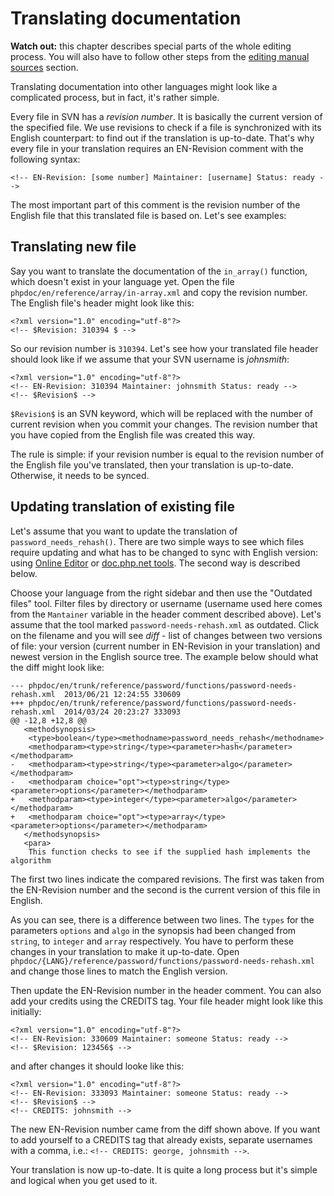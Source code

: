 # Translating documentation

**Watch out:** this chapter describes special parts of the whole editing process.
You will also have to follow other steps from the [editing manual sources](editing.php) section.

Translating documentation into other languages might look like a complicated
process, but in fact, it's rather simple.

Every file in SVN has a *revision number*. It is basically the current version of
the specified file. We use revisions to check if a file is synchronized with its
English counterpart: to find out if the translation is up-to-date. That's why every
file in your translation requires an EN-Revision comment with the following syntax:
```
<!-- EN-Revision: [some number] Maintainer: [username] Status: ready -->
```
The most important part of this comment is the revision number of the English file
that this translated file is based on. Let's see examples:

## Translating new file
Say you want to translate the documentation of the `in_array()` function, which
doesn't exist in your language yet. Open the file `phpdoc/en/reference/array/in-array.xml`
and copy the revision number. The English file's header might look like this:
```
<?xml version="1.0" encoding="utf-8"?>
<!-- $Revision: 310394 $ -->
```

So our revision number is `310394`. Let's see how your translated file header
should look like if we assume that your SVN username is *johnsmith*:
```
<?xml version="1.0" encoding="utf-8"?>
<!-- EN-Revision: 310394 Maintainer: johnsmith Status: ready -->
<!-- $Revision$ -->
```

`$Revision$` is an SVN keyword, which will be replaced with the number of current
revision when you commit your changes. The revision number that you have copied
from the English file was created this way.

The rule is simple: if your revision number is equal to the revision number of
the English file you've translated, then your translation is up-to-date.
Otherwise, it needs to be synced.

## Updating translation of existing file
Let's assume that you want to update the translation of `password_needs_rehash()`.
There are two simple ways to see which files require updating and what has to be
changed to sync with English version: using [Online Editor](https://edit.php.net)
or [doc.php.net tools](http://doc.php.net). The second way is described below.

Choose your language from the right sidebar and then use the "Outdated files" tool.
Filter files by directory or username (username used here comes from the `Mantainer`
variable in the header comment described above). Let's assume that the tool marked
`password-needs-rehash.xml` as outdated. Click on the filename and you will see
*diff* - list of changes between two versions of file: your version (current
number in EN-Revision in your translation) and newest version in the English source
tree. The example below should what the diff might look like:

```
--- phpdoc/en/trunk/reference/password/functions/password-needs-rehash.xml	2013/06/21 12:24:55	330609
+++ phpdoc/en/trunk/reference/password/functions/password-needs-rehash.xml	2014/03/24 20:23:27	333093
@@ -12,8 +12,8 @@
   <methodsynopsis>
    <type>boolean</type><methodname>password_needs_rehash</methodname>
    <methodparam><type>string</type><parameter>hash</parameter></methodparam>
-   <methodparam><type>string</type><parameter>algo</parameter></methodparam>
-   <methodparam choice="opt"><type>string</type><parameter>options</parameter></methodparam>
+   <methodparam><type>integer</type><parameter>algo</parameter></methodparam>
+   <methodparam choice="opt"><type>array</type><parameter>options</parameter></methodparam>
   </methodsynopsis>
   <para>
    This function checks to see if the supplied hash implements the algorithm
```

The first two lines indicate the compared revisions. The first was taken from the
EN-Revision number and the second is the current version of this file in English.

As you can see, there is a difference between two lines. The `types` for the
parameters `options` and `algo` in the synopsis had been changed from `string`,
to `integer` and `array` respectively. You have to perform these changes in your
translation to make it up-to-date. Open `phpdoc/{LANG}/reference/password/functions/password-needs-rehash.xml`
and change those lines to match the English version.

Then update the EN-Revision number in the header comment. You can also add your
credits using the CREDITS tag. Your file header might look like this initially:
```
<?xml version="1.0" encoding="utf-8"?>
<!-- EN-Revision: 330609 Maintainer: someone Status: ready -->
<!-- $Revision: 123456$ -->
```
and after changes it should looke like this:
```
<?xml version="1.0" encoding="utf-8"?>
<!-- EN-Revision: 333093 Maintainer: someone Status: ready -->
<!-- $Revision$ -->
<!-- CREDITS: johnsmith -->
```
The new EN-Revision number came from the diff shown above. If you want to add
yourself to a CREDITS tag that already exists, separate
usernames with a comma, i.e.: `<!-- CREDITS: george, johnsmith -->`.

Your translation is now up-to-date. It is quite a long process but it's simple
and logical when you get used to it.
